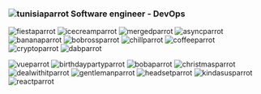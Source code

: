 ### ![tunisiaparrot](https://user-images.githubusercontent.com/69204725/183558814-bae3debe-5956-4c9f-b50d-c1f2f7fe16e0.gif) Software engineer - DevOps

![fiestaparrot](https://user-images.githubusercontent.com/69204725/183559901-82b644ff-9f6c-431e-8300-658161c792ac.gif)
![icecreamparrot](https://user-images.githubusercontent.com/69204725/183559903-c379c74c-8d43-4fe1-86ef-04db7fb2f97d.gif)
![mergedparrot](https://user-images.githubusercontent.com/69204725/183559905-23b9f226-f625-464f-8f4d-4130d9142caa.gif)
![asyncparrot](https://user-images.githubusercontent.com/69204725/183559907-31894f09-c881-46c3-b283-49c66a8a9be5.gif)
![bananaparrot](https://user-images.githubusercontent.com/69204725/183559909-1503b667-6fea-4086-a39a-2b5c86c0c390.gif)
![bobrossparrot](https://user-images.githubusercontent.com/69204725/183559911-055cd977-314b-4c8b-874a-3d68f6c6c284.gif)
![chillparrot](https://user-images.githubusercontent.com/69204725/183559914-fb693cb5-ffdd-4034-9d7f-d55d87e89b11.gif)
![coffeeparrot](https://user-images.githubusercontent.com/69204725/183559915-0230e328-804f-4007-b7c1-7e4c6f865aef.gif)
![cryptoparrot](https://user-images.githubusercontent.com/69204725/183559918-2625b068-dafd-44db-9a29-6208ebaab60f.gif)
![dabparrot](https://user-images.githubusercontent.com/69204725/183559920-d45d010e-f695-4aa4-9eef-8d42f69346f9.gif)

![vueparrot](https://user-images.githubusercontent.com/69204725/183559586-1778a4fd-9b52-4bc6-a26f-03971b8e1ec5.gif)
![birthdaypartyparrot](https://user-images.githubusercontent.com/69204725/183559589-9a2f20e2-6f4b-4efa-8481-36dbc122cc29.gif)
![bobaparrot](https://user-images.githubusercontent.com/69204725/183559592-4127697f-1ec2-41a8-818b-4c7160670ae7.gif)
![christmasparrot](https://user-images.githubusercontent.com/69204725/183559593-5cf03842-edcf-46c9-b944-41414ce05994.gif)
![dealwithitparrot](https://user-images.githubusercontent.com/69204725/183559596-44070668-f199-4295-ba3a-81ab93f40cca.gif)
![gentlemanparrot](https://user-images.githubusercontent.com/69204725/183559597-d15feb3d-c164-4804-8c5e-19dc47920054.gif)
![headsetparrot](https://user-images.githubusercontent.com/69204725/183559599-e10543cc-8fbd-4a70-997c-4d6303bec68a.gif)
![kindasusparrot](https://user-images.githubusercontent.com/69204725/183559603-2d7e5f1b-e264-4ad7-8ef0-d2b8d39b0962.gif)
![reactparrot](https://user-images.githubusercontent.com/69204725/183559604-a6de7de8-7c97-4898-a0bc-27f8abd62f30.gif)
<!--
**ahmedmlaouhia/ahmedmlaouhia** is a ✨ _special_ ✨ repository because its `README.md` (this file) appears on your GitHub profile.

Here are some ideas to get you started:

- 🔭 I’m currently working on ...
- 🌱 I’m currently learning ...
- 👯 I’m looking to collaborate on ...
- 🤔 I’m looking for help with ...
- 💬 Ask me about ...
- 📫 How to reach me: ...
- 😄 Pronouns: ...
- ⚡ Fun fact: ...
-->

